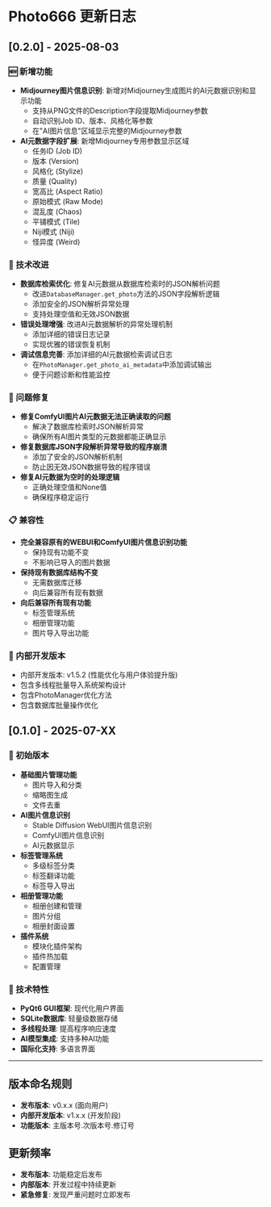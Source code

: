 ﻿# Photo666 更新日志

## [0.2.0] - 2025-08-03

### 🆕 新增功能
- **Midjourney图片信息识别**: 新增对Midjourney生成图片的AI元数据识别和显示功能
  - 支持从PNG文件的Description字段提取Midjourney参数
  - 自动识别Job ID、版本、风格化等参数
  - 在"AI图片信息"区域显示完整的Midjourney参数
- **AI元数据字段扩展**: 新增Midjourney专用参数显示区域
  - 任务ID (Job ID)
  - 版本 (Version) 
  - 风格化 (Stylize)
  - 质量 (Quality)
  - 宽高比 (Aspect Ratio)
  - 原始模式 (Raw Mode)
  - 混乱度 (Chaos)
  - 平铺模式 (Tile)
  - Niji模式 (Niji)
  - 怪异度 (Weird)

### 🔧 技术改进
- **数据库检索优化**: 修复AI元数据从数据库检索时的JSON解析问题
  - 改进`DatabaseManager.get_photo`方法的JSON字段解析逻辑
  - 添加安全的JSON解析异常处理
  - 支持处理空值和无效JSON数据
- **错误处理增强**: 改进AI元数据解析的异常处理机制
  - 添加详细的错误日志记录
  - 实现优雅的错误恢复机制
- **调试信息完善**: 添加详细的AI元数据检索调试日志
  - 在`PhotoManager.get_photo_ai_metadata`中添加调试输出
  - 便于问题诊断和性能监控

### 🐛 问题修复
- **修复ComfyUI图片AI元数据无法正确读取的问题**
  - 解决了数据库检索时JSON解析异常
  - 确保所有AI图片类型的元数据都能正确显示
- **修复数据库JSON字段解析异常导致的程序崩溃**
  - 添加了安全的JSON解析机制
  - 防止因无效JSON数据导致的程序错误
- **修复AI元数据为空时的处理逻辑**
  - 正确处理空值和None值
  - 确保程序稳定运行

### 📋 兼容性
- **完全兼容原有的WEBUI和ComfyUI图片信息识别功能**
  - 保持现有功能不变
  - 不影响已导入的图片数据
- **保持现有数据库结构不变**
  - 无需数据库迁移
  - 向后兼容所有现有数据
- **向后兼容所有现有功能**
  - 标签管理系统
  - 相册管理功能
  - 图片导入导出功能

### 🔄 内部开发版本
- 内部开发版本: v1.5.2 (性能优化与用户体验提升版)
- 包含多线程批量导入系统架构设计
- 包含PhotoManager优化方法
- 包含数据库批量操作优化

## [0.1.0] - 2025-07-XX

### 🎉 初始版本
- **基础图片管理功能**
  - 图片导入和分类
  - 缩略图生成
  - 文件去重
- **AI图片信息识别**
  - Stable Diffusion WebUI图片信息识别
  - ComfyUI图片信息识别
  - AI元数据显示
- **标签管理系统**
  - 多级标签分类
  - 标签翻译功能
  - 标签导入导出
- **相册管理功能**
  - 相册创建和管理
  - 图片分组
  - 相册封面设置
- **插件系统**
  - 模块化插件架构
  - 插件热加载
  - 配置管理

### 🔧 技术特性
- **PyQt6 GUI框架**: 现代化用户界面
- **SQLite数据库**: 轻量级数据存储
- **多线程处理**: 提高程序响应速度
- **AI模型集成**: 支持多种AI功能
- **国际化支持**: 多语言界面

---

## 版本命名规则
- **发布版本**: v0.x.x (面向用户)
- **内部开发版本**: v1.x.x (开发阶段)
- **功能版本**: 主版本号.次版本号.修订号

## 更新频率
- **发布版本**: 功能稳定后发布
- **内部版本**: 开发过程中持续更新
- **紧急修复**: 发现严重问题时立即发布
